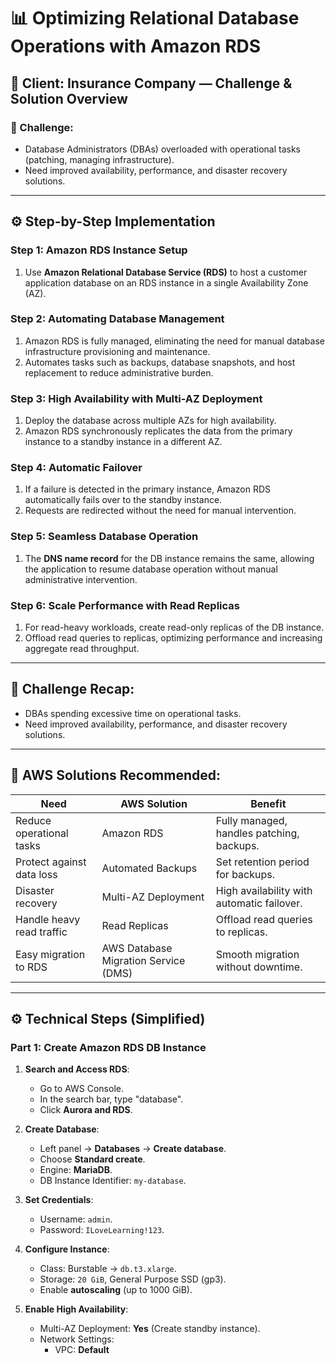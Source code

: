 # 📊 Optimizing Relational Database Operations with Amazon RDS

## 🏢 Client: Insurance Company — Challenge & Solution Overview

### 🚨 Challenge:
- Database Administrators (DBAs) overloaded with operational tasks (patching, managing infrastructure).
- Need improved availability, performance, and disaster recovery solutions.

---

## ⚙️ Step-by-Step Implementation

### Step 1: Amazon RDS Instance Setup
1. Use **Amazon Relational Database Service (RDS)** to host a customer application database on an RDS instance in a single Availability Zone (AZ).
   
### Step 2: Automating Database Management
1. Amazon RDS is fully managed, eliminating the need for manual database infrastructure provisioning and maintenance.
2. Automates tasks such as backups, database snapshots, and host replacement to reduce administrative burden.

### Step 3: High Availability with Multi-AZ Deployment
1. Deploy the database across multiple AZs for high availability.
2. Amazon RDS synchronously replicates the data from the primary instance to a standby instance in a different AZ.
   
### Step 4: Automatic Failover
1. If a failure is detected in the primary instance, Amazon RDS automatically fails over to the standby instance.
2. Requests are redirected without the need for manual intervention.
   
### Step 5: Seamless Database Operation
1. The **DNS name record** for the DB instance remains the same, allowing the application to resume database operation without manual administrative intervention.

### Step 6: Scale Performance with Read Replicas
1. For read-heavy workloads, create read-only replicas of the DB instance.
2. Offload read queries to replicas, optimizing performance and increasing aggregate read throughput.

---

## 🎯 Challenge Recap:
- DBAs spending excessive time on operational tasks.
- Need improved availability, performance, and disaster recovery solutions.

---

## 🚀 AWS Solutions Recommended:

| Need                        | AWS Solution                        | Benefit                                          |
|-----------------------------|--------------------------------------|--------------------------------------------------|
| Reduce operational tasks    | Amazon RDS                           | Fully managed, handles patching, backups.       |
| Protect against data loss   | Automated Backups                    | Set retention period for backups.               |
| Disaster recovery           | Multi-AZ Deployment                  | High availability with automatic failover.      |
| Handle heavy read traffic   | Read Replicas                        | Offload read queries to replicas.               |
| Easy migration to RDS       | AWS Database Migration Service (DMS) | Smooth migration without downtime.              |

---

## ⚙️ Technical Steps (Simplified)

### Part 1: Create Amazon RDS DB Instance

1. **Search and Access RDS**:  
   - Go to AWS Console.  
   - In the search bar, type "database".  
   - Click **Aurora and RDS**.

2. **Create Database**:  
   - Left panel → **Databases** → **Create database**.  
   - Choose **Standard create**.  
   - Engine: **MariaDB**.  
   - DB Instance Identifier: `my-database`.

3. **Set Credentials**:  
   - Username: `admin`.  
   - Password: `ILoveLearning!123`.  

4. **Configure Instance**:  
   - Class: Burstable → `db.t3.xlarge`.  
   - Storage: `20 GiB`, General Purpose SSD (gp3).  
   - Enable **autoscaling** (up to 1000 GiB).

5. **Enable High Availability**:  
   - Multi-AZ Deployment: **Yes** (Create standby instance).  
   - Network Settings:  
     - VPC: **Default**
